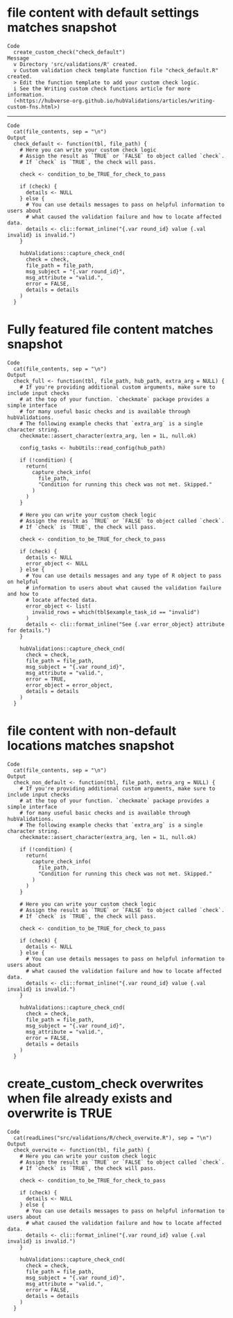 # file content with default settings matches snapshot

    Code
      create_custom_check("check_default")
    Message
      v Directory 'src/validations/R' created.
      v Custom validation check template function file "check_default.R" created.
      > Edit the function template to add your custom check logic.
      i See the Writing custom check functions article for more information.
      (<https://hubverse-org.github.io/hubValidations/articles/writing-custom-fns.html>)

---

    Code
      cat(file_contents, sep = "\n")
    Output
      check_default <- function(tbl, file_path) {
        # Here you can write your custom check logic
        # Assign the result as `TRUE` or `FALSE` to object called `check`.
        # If `check` is `TRUE`, the check will pass.
      
        check <- condition_to_be_TRUE_for_check_to_pass
      
        if (check) {
          details <- NULL
        } else {
          # You can use details messages to pass on helpful information to users about
          # what caused the validation failure and how to locate affected data.
          details <- cli::format_inline("{.var round_id} value {.val invalid} is invalid.")
        }
      
        hubValidations::capture_check_cnd(
          check = check,
          file_path = file_path,
          msg_subject = "{.var round_id}",
          msg_attribute = "valid.",
          error = FALSE,
          details = details
        )
      }

# Fully featured file content matches snapshot

    Code
      cat(file_contents, sep = "\n")
    Output
      check_full <- function(tbl, file_path, hub_path, extra_arg = NULL) {
        # If you're providing additional custom arguments, make sure to include input checks
        # at the top of your function. `checkmate` package provides a simple interface
        # for many useful basic checks and is available through hubValidations.
        # The following example checks that `extra_arg` is a single character string.
        checkmate::assert_character(extra_arg, len = 1L, null.ok)
      
        config_tasks <- hubUtils::read_config(hub_path)
      
        if (!condition) {
          return(
            capture_check_info(
              file_path,
              "Condition for running this check was not met. Skipped."
            )
          )
        }
      
        # Here you can write your custom check logic
        # Assign the result as `TRUE` or `FALSE` to object called `check`.
        # If `check` is `TRUE`, the check will pass.
      
        check <- condition_to_be_TRUE_for_check_to_pass
      
        if (check) {
          details <- NULL
          error_object <- NULL
        } else {
          # You can use details messages and any type of R object to pass on helpful
          # information to users about what caused the validation failure and how to
          # locate affected data.
          error_object <- list(
            invalid_rows = which(tbl$example_task_id == "invalid")
          )
          details <- cli::format_inline("See {.var error_object} attribute for details.")
        }
      
        hubValidations::capture_check_cnd(
          check = check,
          file_path = file_path,
          msg_subject = "{.var round_id}",
          msg_attribute = "valid.",
          error = TRUE,
          error_object = error_object,
          details = details
        )
      }

# file content with non-default locations matches snapshot

    Code
      cat(file_contents, sep = "\n")
    Output
      check_non_default <- function(tbl, file_path, extra_arg = NULL) {
        # If you're providing additional custom arguments, make sure to include input checks
        # at the top of your function. `checkmate` package provides a simple interface
        # for many useful basic checks and is available through hubValidations.
        # The following example checks that `extra_arg` is a single character string.
        checkmate::assert_character(extra_arg, len = 1L, null.ok)
      
        if (!condition) {
          return(
            capture_check_info(
              file_path,
              "Condition for running this check was not met. Skipped."
            )
          )
        }
      
        # Here you can write your custom check logic
        # Assign the result as `TRUE` or `FALSE` to object called `check`.
        # If `check` is `TRUE`, the check will pass.
      
        check <- condition_to_be_TRUE_for_check_to_pass
      
        if (check) {
          details <- NULL
        } else {
          # You can use details messages to pass on helpful information to users about
          # what caused the validation failure and how to locate affected data.
          details <- cli::format_inline("{.var round_id} value {.val invalid} is invalid.")
        }
      
        hubValidations::capture_check_cnd(
          check = check,
          file_path = file_path,
          msg_subject = "{.var round_id}",
          msg_attribute = "valid.",
          error = FALSE,
          details = details
        )
      }

# create_custom_check overwrites when file already exists and overwrite is TRUE

    Code
      cat(readLines("src/validations/R/check_overwite.R"), sep = "\n")
    Output
      check_overwite <- function(tbl, file_path) {
        # Here you can write your custom check logic
        # Assign the result as `TRUE` or `FALSE` to object called `check`.
        # If `check` is `TRUE`, the check will pass.
      
        check <- condition_to_be_TRUE_for_check_to_pass
      
        if (check) {
          details <- NULL
        } else {
          # You can use details messages to pass on helpful information to users about
          # what caused the validation failure and how to locate affected data.
          details <- cli::format_inline("{.var round_id} value {.val invalid} is invalid.")
        }
      
        hubValidations::capture_check_cnd(
          check = check,
          file_path = file_path,
          msg_subject = "{.var round_id}",
          msg_attribute = "valid.",
          error = FALSE,
          details = details
        )
      }

